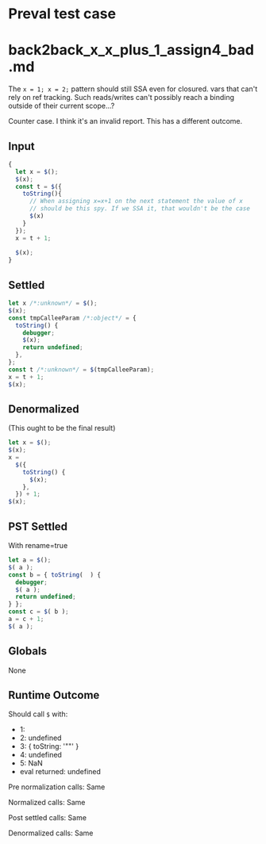 # Preval test case

# back2back_x_x_plus_1_assign4_bad.md

The `x = 1; x = 2;` pattern should still SSA even for closured.
vars that can't rely on ref tracking.
Such reads/writes can't possibly reach a binding outside of their current scope...?

Counter case. I think it's an invalid report. This has a different outcome.

## Input

`````js filename=intro
{
  let x = $();
  $(x);
  const t = $({
    toString(){
      // When assigning x=x+1 on the next statement the value of x
      // should be this spy. If we SSA it, that wouldn't be the case
      $(x)
    }
  });
  x = t + 1;
  
  $(x);
}
`````


## Settled


`````js filename=intro
let x /*:unknown*/ = $();
$(x);
const tmpCalleeParam /*:object*/ = {
  toString() {
    debugger;
    $(x);
    return undefined;
  },
};
const t /*:unknown*/ = $(tmpCalleeParam);
x = t + 1;
$(x);
`````


## Denormalized
(This ought to be the final result)

`````js filename=intro
let x = $();
$(x);
x =
  $({
    toString() {
      $(x);
    },
  }) + 1;
$(x);
`````


## PST Settled
With rename=true

`````js filename=intro
let a = $();
$( a );
const b = { toString(  ) {
  debugger;
  $( a );
  return undefined;
} };
const c = $( b );
a = c + 1;
$( a );
`````


## Globals


None


## Runtime Outcome


Should call `$` with:
 - 1: 
 - 2: undefined
 - 3: { toString: '"<function>"' }
 - 4: undefined
 - 5: NaN
 - eval returned: undefined

Pre normalization calls: Same

Normalized calls: Same

Post settled calls: Same

Denormalized calls: Same
